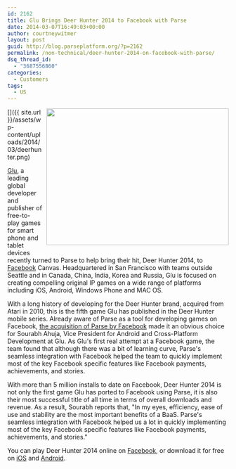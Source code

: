 ```yaml
---
id: 2162
title: Glu Brings Deer Hunter 2014 to Facebook with Parse
date: 2014-03-07T16:49:03+00:00
author: courtneywitmer
layout: post
guid: http://blog.parseplatform.org/?p=2162
permalink: /non-technical/deer-hunter-2014-on-facebook-with-parse/
dsq_thread_id:
  - "3687556860"
categories:
  - Customers
tags:
  - US
---
```

[<img style="border: 0pt none; float: right; padding-left: 10px; padding-bottom: 10px;" src="{{ site.url }}/assets/wp-content/uploads/2014/03/deerhunter.png" alt="" width="415" height="311" />]({{ site.url }}/assets/wp-content/uploads/2014/03/deerhunter.png)

<a href="http://www.glu.com/" target="_blank">Glu</a>, a leading global developer and publisher of free-to-play games for smart phone and tablet devices recently turned to Parse to help bring their hit, Deer Hunter 2014, to <a href="https://www.facebook.com/appcenter/deer_hunt_two" target="_blank">Facebook</a> Canvas. Headquartered in San Francisco with teams outside Seattle and in Canada, China, India, Korea and Russia, Glu is focused on creating compelling original IP games on a wide range of platforms including iOS, Android, Windows Phone and MAC OS.

With a long history of developing for the Deer Hunter brand, acquired from Atari in 2010, this is the fifth game Glu has published in the Deer Hunter mobile series. Already aware of Parse as a tool for developing games on Facebook, <a href="http://techcrunch.com/2013/04/25/facebook-parse/" target="_blank">the acquisition of Parse by Facebook</a> made it an obvious choice for Sourabh Ahuja, Vice President for Android and Cross-Platform Development at Glu. As Glu's first real attempt at a Facebook game, the team found that although there was a bit of learning curve, Parse's seamless integration with Facebook helped the team to quickly implement most of the key Facebook specific features like Facebook payments, achievements, and stories.

With more than 5 million installs to date on Facebook, Deer Hunter 2014 is not only the first game Glu has ported to Facebook using Parse, it is also their most successful title of all time in terms of overall downloads and revenue. As a result, Sourabh reports that, "In my eyes, efficiency, ease of use and stability are the most important benefits of a BaaS. Parse's seamless integration with Facebook helped us a lot in quickly implementing most of the key Facebook specific features like Facebook payments, achievements, and stories."

You can play Deer Hunter 2014 online on <a href="https://www.facebook.com/appcenter/deer_hunt_two" target="_blank">Facebook</a>, or download it for free on <a href="https://itunes.apple.com/us/app/deer-hunter-2014/id583222866?mt=8" target="_blank">iOS</a> and <a href="https://play.google.com/store/apps/details?id=com.glu.deerhunt2" target="_blank">Android</a>.
